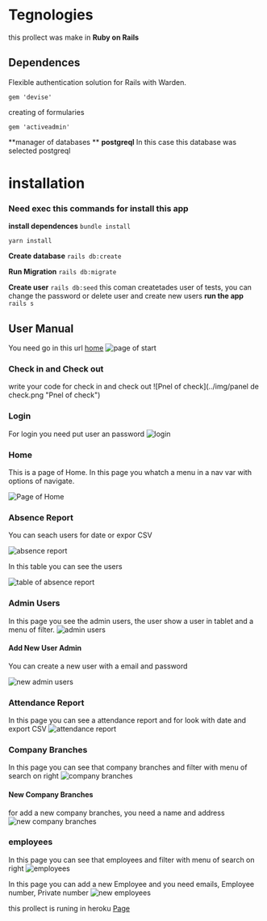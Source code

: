 # Tegnologies 
this prollect was make in **Ruby on Rails**
## Dependences

Flexible authentication solution for Rails with Warden.

`gem 'devise'`

creating of formularies 

`gem 'activeadmin'`

**manager of databases **
**postgreql**
In this case this database was selected postgreql 
# installation
### **Need exec this commands for install this app**

**install dependences**
`bundle install`

`yarn install`

**Create database**
`rails db:create`

**Run Migration**
`rails db:migrate`

**Create user**
`rails db:seed`
this coman createtades user  of tests, you can change the password or delete user and create new users
**run the  app**
`rails s`

## User Manual
You need go in this url [home](127.0.0.1:3000 "home")
![page of start](../img/inicio.png "page of start")

### Check in and Check out
write your code  for check in and check out 
![Pnel of check](../img/panel de check.png "Pnel of check")

### Login
For login  you need put user an password
![login](../img/login.png "login")

### Home
This is  a page of Home. In this page you whatch a menu in a nav var  with  options of navigate.

![Page of Home](../img/home.png "Page of Home")

### Absence Report
You can seach users for date or expor CSV

![absence report](../img/absence_report.png "seach absence report")

In this table you can see  the users

![table of absence report](../img/table_absence_report.png "table of absence report")

### Admin Users
In this page you see the admin users, the user show a  user in tablet and a menu of filter.
![admin users](../img/admin_users.png "admin users")
####  Add New User Admin
You can create a new  user with a email and password

![new admin users](../img/new_admin_users.png "new admin users")

###  Attendance Report
In this page you can see a attendance report and  for look with date and export CSV
![attendance report](../img/attendance_report.png "attendance report")

### Company Branches
In this page you can see that company branches and filter with menu of  search on right
![company branches](../img/company_branches.png "company branches")
#### New Company Branches
for add a new company branches,  you need a name and address
![new company branches](../img/new_company_branches.png "new company branches")

### employees
In this page you can see that employees and filter with menu of  search on right
![employees](../img/employees.png "employees")

In this page you can add a new Employee and you need emails, Employee number, Private number
![new employees](../img/new_employees.png "new employees")


this prollect is runing in heroku [Page](http://heroku  "Page")